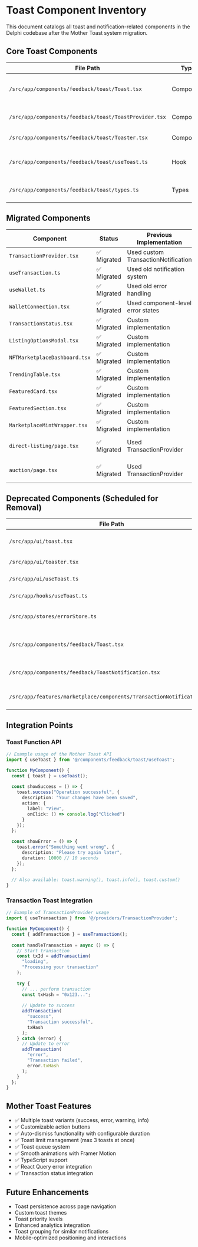 # Toast Component Inventory

This document catalogs all toast and notification-related components in the Delphi codebase after the Mother Toast system migration.

## Core Toast Components

| File Path | Type | Description | Used By | Dependencies |
|-----------|------|-------------|---------|--------------|
| `/src/app/components/feedback/toast/Toast.tsx` | Component | Mother Toast component using Radix UI with Framer Motion | All components via ToastProvider | `@radix-ui/react-toast`, `framer-motion` |
| `/src/app/components/feedback/toast/ToastProvider.tsx` | Component | Toast container/provider for Mother Toast | Layout | `Toast.tsx`, `useToast`, `framer-motion` |
| `/src/app/components/feedback/toast/Toaster.tsx` | Component | Toast rendering component | Layout | `Toast.tsx`, `useToast` |
| `/src/app/components/feedback/toast/useToast.ts` | Hook | Consolidated toast hook for state management | All components | `zustand`, `types.ts` |
| `/src/app/components/feedback/toast/types.ts` | Types | Shared types for Mother Toast system | All toast components | None |

## Migrated Components

| Component | Status | Previous Implementation | Current Implementation |
|-----------|--------|-------------------------|------------------------|
| `TransactionProvider.tsx` | ✅ Migrated | Used custom TransactionNotification | Uses Mother Toast with action buttons |
| `useTransaction.ts` | ✅ Migrated | Used old notification system | Uses Mother Toast |
| `useWallet.ts` | ✅ Migrated | Used old error handling | Uses Mother Toast notifications |
| `WalletConnection.tsx` | ✅ Migrated | Used component-level error states | Uses Mother Toast |
| `TransactionStatus.tsx` | ✅ Migrated | Custom implementation | Uses Mother Toast |
| `ListingOptionsModal.tsx` | ✅ Migrated | Custom implementation | Uses Mother Toast |
| `NFTMarketplaceDashboard.tsx` | ✅ Migrated | Custom implementation | Uses Mother Toast |
| `TrendingTable.tsx` | ✅ Migrated | Custom implementation | Uses Mother Toast |
| `FeaturedCard.tsx` | ✅ Migrated | Custom implementation | Uses Mother Toast |
| `FeaturedSection.tsx` | ✅ Migrated | Custom implementation | Uses Mother Toast |
| `MarketplaceMintWrapper.tsx` | ✅ Migrated | Custom implementation | Uses Mother Toast |
| `direct-listing/page.tsx` | ✅ Migrated | Used TransactionProvider | Uses updated TransactionProvider with Mother Toast |
| `auction/page.tsx` | ✅ Migrated | Used TransactionProvider | Uses updated TransactionProvider with Mother Toast |

## Deprecated Components (Scheduled for Removal)

| File Path | Type | Description | Replacement |
|-----------|------|-------------|-------------|
| `/src/app/ui/toast.tsx` | Component | Old Radix UI toast component | Mother Toast |
| `/src/app/ui/toaster.tsx` | Component | Old toast container | Mother Toast Provider |
| `/src/app/ui/useToast.ts` | Hook | Old toast hook | Mother Toast useToast |
| `/src/app/hooks/useToast.ts` | Hook | Duplicate toast hook | Mother Toast useToast |
| `/src/app/stores/errorStore.ts` | Store | Old error management store | Mother Toast |
| `/src/app/components/feedback/Toast.tsx` | Component | Old toast using Framer Motion | Mother Toast |
| `/src/app/components/feedback/ToastNotification.tsx` | Component | Old enhanced toast | Mother Toast |
| `/src/app/features/marketplace/components/TransactionNotification.tsx` | Component | Old transaction notification | Mother Toast via TransactionProvider |

## Integration Points

### Toast Function API

```typescript
// Example usage of the Mother Toast API
import { useToast } from '@/components/feedback/toast/useToast';

function MyComponent() {
  const { toast } = useToast();
  
  const showSuccess = () => {
    toast.success("Operation successful", {
      description: "Your changes have been saved",
      action: {
        label: "View",
        onClick: () => console.log("Clicked")
      }
    });
  };
  
  const showError = () => {
    toast.error("Something went wrong", {
      description: "Please try again later",
      duration: 10000 // 10 seconds
    });
  };
  
  // Also available: toast.warning(), toast.info(), toast.custom()
}
```

### Transaction Toast Integration

```typescript
// Example of TransactionProvider usage
import { useTransaction } from '@/providers/TransactionProvider';

function MyComponent() {
  const { addTransaction } = useTransaction();
  
  const handleTransaction = async () => {
    // Start transaction
    const txId = addTransaction(
      "loading",
      "Processing your transaction"
    );
    
    try {
      // ... perform transaction
      const txHash = "0x123...";
      
      // Update to success
      addTransaction(
        "success",
        "Transaction successful",
        txHash
      );
    } catch (error) {
      // Update to error
      addTransaction(
        "error",
        "Transaction failed",
        error.txHash
      );
    }
  };
}
```

## Mother Toast Features

- ✅ Multiple toast variants (success, error, warning, info)
- ✅ Customizable action buttons
- ✅ Auto-dismiss functionality with configurable duration
- ✅ Toast limit management (max 3 toasts at once)
- ✅ Toast queue system
- ✅ Smooth animations with Framer Motion
- ✅ TypeScript support
- ✅ React Query error integration
- ✅ Transaction status integration

## Future Enhancements

- Toast persistence across page navigation
- Custom toast themes
- Toast priority levels
- Enhanced analytics integration
- Toast grouping for similar notifications
- Mobile-optimized positioning and interactions 